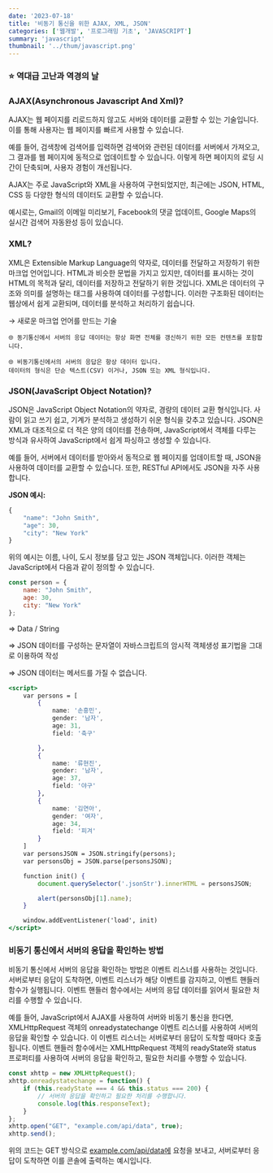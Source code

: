 ```yaml
---
date: '2023-07-18'
title: '비동기 통신을 위한 AJAX, XML, JSON'
categories: ['웹개발', '프로그래밍 기초', 'JAVASCRIPT']
summary: 'javascript'
thumbnail: '../thum/javascript.png'
---
```


### ⭐️ 역대급 고난과 역경의 날

### AJAX(Asynchronous Javascript And Xml)?

AJAX는 웹 페이지를 리로드하지 않고도 서버와 데이터를 교환할 수 있는 기술입니다. 이를 통해 사용자는 웹 페이지를 빠르게 사용할 수 있습니다.

예를 들어, 검색창에 검색어를 입력하면 검색어와 관련된 데이터를 서버에서 가져오고, 그 결과를 웹 페이지에 동적으로 업데이트할 수 있습니다. 이렇게 하면 페이지의 로딩 시간이 단축되며, 사용자 경험이 개선됩니다.

AJAX는 주로 JavaScript와 XML을 사용하여 구현되었지만, 최근에는 JSON, HTML, CSS 등 다양한 형식의 데이터도 교환할 수 있습니다.

예시로는, Gmail의 이메일 미리보기, Facebook의 댓글 업데이트, Google Maps의 실시간 검색어 자동완성 등이 있습니다.

### XML?

XML은 Extensible Markup Language의 약자로, 데이터를 전달하고 저장하기 위한 마크업 언어입니다. HTML과 비슷한 문법을 가지고 있지만, 데이터를 표시하는 것이 HTML의 목적과 달리, 데이터를 저장하고 전달하기 위한 것입니다. XML은 데이터의 구조와 의미를 설명하는 태그를 사용하여 데이터를 구성합니다. 이러한 구조화된 데이터는 웹상에서 쉽게 교환되며, 데이터를 분석하고 처리하기 쉽습니다.

→ 새로운 마크업 언어를 만드는 기술

    🌐 동기통신에서 서버의 응답 데이터는 항상 화면 전체를 갱신하기 위한 모든 컨텐츠를 포함합니다.

    🌐 비동기통신에서의 서버의 응답은 항상 데이터 입니다.
    데이터의 형식은 단순 텍스트(CSV) 이거나, JSON 또는 XML 형식입니다.

### JSON(JavaScript Object Notation)?

JSON은 JavaScript Object Notation의 약자로, 경량의 데이터 교환 형식입니다. 사람이 읽고 쓰기 쉽고, 기계가 분석하고 생성하기 쉬운 형식을 갖추고 있습니다. JSON은 XML과 대조적으로 더 적은 양의 데이터를 전송하며, JavaScript에서 객체를 다루는 방식과 유사하여 JavaScript에서 쉽게 파싱하고 생성할 수 있습니다.

예를 들어, 서버에서 데이터를 받아와서 동적으로 웹 페이지를 업데이트할 때, JSON을 사용하여 데이터를 교환할 수 있습니다. 또한, RESTful API에서도 JSON을 자주 사용합니다.

**JSON 예시:**

```jsx
{
    "name": "John Smith",
    "age": 30,
    "city": "New York"
}
```

위의 예시는 이름, 나이, 도시 정보를 담고 있는 JSON 객체입니다. 이러한 객체는 JavaScript에서 다음과 같이 정의할 수 있습니다.

```jsx
const person = {
    name: "John Smith",
    age: 30,
    city: "New York"
};
```

⇒ Data / String

⇒ JSON 데이터를 구성하는 문자열이 자바스크립트의 암시적 객체생성 표기법을 그대로 이용하여 작성

⇒ JSON 데이터는 메서드를 가질 수 없습니다.

```jsx
<script>
    var persons = [
        {
            name: '손흥민',
            gender: '남자',
            age: 31,
            field: '축구'

        },
        {
            name: '류현진',
            gender: '남자',
            age: 37,
            field: '야구'
        },
        {
            name: '김연아',
            gender: '여자',
            age: 34,
            field: '피겨'
        }
    ]
    var personsJSON = JSON.stringify(persons);
    var personsObj = JSON.parse(personsJSON);

    function init() {
        document.querySelector('.jsonStr').innerHTML = personsJSON;

        alert(personsObj[1].name);
    }

    window.addEventListener('load', init)
</script>
```

### 비동기 통신에서 서버의 응답을 확인하는 방법

비동기 통신에서 서버의 응답을 확인하는 방법은 이벤트 리스너를 사용하는 것입니다. 서버로부터 응답이 도착하면, 이벤트 리스너가 해당 이벤트를 감지하고, 이벤트 핸들러 함수가 실행됩니다. 이벤트 핸들러 함수에서는 서버의 응답 데이터를 읽어서 필요한 처리를 수행할 수 있습니다.

예를 들어, JavaScript에서 AJAX를 사용하여 서버와 비동기 통신을 한다면, XMLHttpRequest 객체의 onreadystatechange 이벤트 리스너를 사용하여 서버의 응답을 확인할 수 있습니다. 이 이벤트 리스너는 서버로부터 응답이 도착할 때마다 호출됩니다. 이벤트 핸들러 함수에서는 XMLHttpRequest 객체의 readyState와 status 프로퍼티를 사용하여 서버의 응답을 확인하고, 필요한 처리를 수행할 수 있습니다.

```jsx
const xhttp = new XMLHttpRequest();
xhttp.onreadystatechange = function() {
    if (this.readyState === 4 && this.status === 200) {
        // 서버의 응답을 확인하고 필요한 처리를 수행합니다.
        console.log(this.responseText);
    }
};
xhttp.open("GET", "example.com/api/data", true);
xhttp.send();
```

위의 코드는 GET 방식으로 [example.com/api/data에](http://example.com/api/data%EC%97%90) 요청을 보내고, 서버로부터 응답이 도착하면 이를 콘솔에 출력하는 예시입니다.
